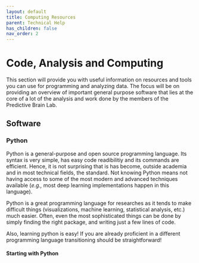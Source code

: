 ```yaml
---
layout: default
title: Computing Resources
parent: Technical Help
has_children: false
nav_order: 2
---
```


# Code, Analysis and Computing

This section will provide you with useful information on resources and tools you can use for programming and analyzing data. The focus will be on providing an overview of important general purpose software that lies at the core of a lot of the analysis and work done by the members of the Predictive Brain Lab. 

## Software

### Python
Python is a general-purpose and open source programming language. Its syntax is very simple, has easy code readibilitiy and its commands are efficient. Hence, it is not surprising that is has become, outside academia and in most technical fields, the standard. Not knowing Python means not having access to some of the most modern and advanced techniques available (_e.g.,_ most deep learning implementations happen in this language).

Python is a great programming language for researches as it tends to make difficult things (visualizations, machine learning, statistical analysis, etc.) much easier. Often, even the most sophisticated things can be done by simply finding the right package, and writing just a few lines of code.

Also, learning python is easy! If you are already proficient in a different programming language transitioning should be straightforward!

#### Starting with Python 
